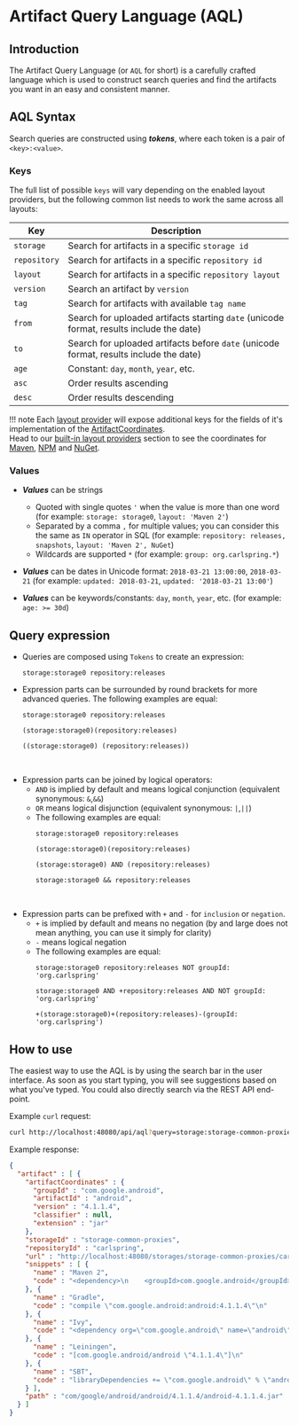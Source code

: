 # Artifact Query Language (AQL)

## Introduction 

The Artifact Query Language (or `AQL` for short) is a carefully crafted language which is used to construct 
search queries and find the artifacts you want in an easy and consistent manner.

## AQL Syntax

Search queries are constructed using _**tokens**_, where each token is a pair of `<key>:<value>`.

### Keys

The full list of possible `keys` will vary depending on the enabled layout providers, but the following common list 
needs to work the same across all layouts:

| Key        | Description     | 
| ---------- |---------------- |
| `storage`    | Search for artifacts in a specific `storage id` |
| `repository` | Search for artifacts in a specific `repository id` |
| `layout`     | Search for artifacts in a specific `repository layout` |
| `version`    | Search an artifact by `version` |
| `tag`        | Search for artifacts with available `tag name` |
| `from`       | Search for uploaded artifacts starting `date` (unicode format, results include the date) |
| `to`         | Search for uploaded artifacts before `date` (unicode format, results include the date) |
| `age`        | Constant: `day`, `month`, `year`, etc. |
| `asc`        | Order results ascending |
| `desc`       | Order results descending |

!!! note
    Each [layout provider] will expose additional keys for the fields of it's implementation of the [ArtifactCoordinates].  
    Head to our [built-in layout providers] section to see the coordinates for [Maven], [NPM] and [NuGet].  

### Values

* _**Values**_ can be strings

  * Quoted with single quotes `'` when the value is more than one word (for example: `storage: storage0`, `layout: 'Maven 2'`)
  * Separated by a comma `,` for multiple values; you can consider this the same as `IN` operator in SQL  (for example: `repository: releases, snapshots`, `layout: 'Maven 2', NuGet`)
  * Wildcards are supported `*` (for example: `group: org.carlspring.*`)

* _**Values**_ can be dates in Unicode format: `2018-03-21 13:00:00`, `2018-03-21` (for example: `updated: 2018-03-21`, `updated: '2018-03-21 13:00'`)

* _**Values**_ can be keywords/constants: `day`, `month`, `year`, etc. (for example: `age: >= 30d`)

## Query expression

* Queries are composed using `Tokens` to create an expression:
    ```
    storage:storage0 repository:releases
    ```

* Expression parts can be surrounded by round brackets for more advanced queries. The following examples are equal: 
    ```
    storage:storage0 repository:releases
    ``` 
    ```
    (storage:storage0)(repository:releases)
    ```
    ```
    ((storage:storage0) (repository:releases))
    ```
&nbsp;    
* Expression parts can be joined by logical operators:
    * `AND` is implied by default and means logical conjunction (equivalent synonymous: `&`,`&&`)
    * `OR` means logical disjunction (equivalent synonymous: `|`,`||`)
    * The following examples are equal:
        ```
        storage:storage0 repository:releases
        ```
        ```
        (storage:storage0)(repository:releases)
        ``` 
        ```
        (storage:storage0) AND (repository:releases)
        ``` 
        ```
        storage:storage0 && repository:releases
        ```
&nbsp;    
* Expression parts can be prefixed with `+` and `-` for `inclusion` or `negation`. 
    * `+` is implied by default and means no negation (by and large does not mean anything, you can use it simply for clarity)
    * `-` means logical negation
    * The following examples are equal:
        ```
        storage:storage0 repository:releases NOT groupId: 'org.carlspring'
        ```
        ```
        storage:storage0 AND +repository:releases AND NOT groupId: 'org.carlspring'
        ``` 
        ```
        +(storage:storage0)+(repository:releases)-(groupId: 'org.carlspring')
        ``` 

## How to use

The easiest way to use the AQL is by using the search bar in the user interface. As soon as you start typing, you will see suggestions based on what you've typed. You could also directly search via the REST API end-point.  

Example `curl` request:

```bash
curl http://localhost:48080/api/aql?query=storage:storage-common-proxies+repository:carlspring+groupId:com.google*
```

Example response:

```json
{
  "artifact" : [ {
    "artifactCoordinates" : {
      "groupId" : "com.google.android",
      "artifactId" : "android",
      "version" : "4.1.1.4",
      "classifier" : null,
      "extension" : "jar"
    },
    "storageId" : "storage-common-proxies",
    "repositoryId" : "carlspring",
    "url" : "http://localhost:48080/storages/storage-common-proxies/carlspring/com/google/android/android/4.1.1.4/android-4.1.1.4.jar",
    "snippets" : [ {
      "name" : "Maven 2",
      "code" : "<dependency>\n    <groupId>com.google.android</groupId>\n    <artifactId>android</artifactId>\n    <version>4.1.1.4</version>\n    <type>jar</type>\n    <scope>compile</scope>\n</dependency>\n"
    }, {
      "name" : "Gradle",
      "code" : "compile \"com.google.android:android:4.1.1.4\"\n"
    }, {
      "name" : "Ivy",
      "code" : "<dependency org=\"com.google.android\" name=\"android\" rev=\"4.1.1.4\" />\n"
    }, {
      "name" : "Leiningen",
      "code" : "[com.google.android/android \"4.1.1.4\"]\n"
    }, {
      "name" : "SBT",
      "code" : "libraryDependencies += \"com.google.android\" % \"android\" % \"4.1.1.4\"\n"
    } ],
    "path" : "com/google/android/android/4.1.1.4/android-4.1.1.4.jar"
  } ]
}
```

[ArtifactCoordinates]: ../knowledge-base/artifact-coordinates.md
[layout provider]: ../knowledge-base/layout-providers.md
[built-in layout providers]: ../developer-guide/layout-providers/maven-2-layout-provider.md
[Maven]: ../developer-guide/layout-providers/maven-2-layout-provider.md
[NPM]: ../developer-guide/layout-providers/npm-layout-provider.md
[NuGet]: ../developer-guide/layout-providers/nuget-layout-provider.md
